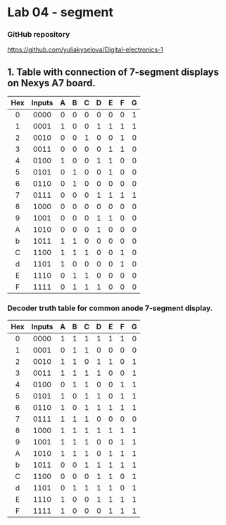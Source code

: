 # Lab 04 - segment

### GitHub repository
https://github.com/yuliakyselova/Digital-electronics-1

## 1. Table with connection of 7-segment displays on Nexys A7 board.

| **Hex** | **Inputs** | **A** | **B** | **C** | **D** | **E** | **F** | **G** |
| :-: | :-: | :-: | :-: | :-: | :-: | :-: | :-: | :-: |
| 0 | 0000 | 0 | 0 | 0 | 0 | 0 | 0 | 1 |
| 1 | 0001 | 1 | 0 | 0 | 1 | 1 | 1 | 1 |
| 2 | 0010 | 0 | 0 | 1 | 0 | 0 | 1 | 0 |
| 3 | 0011 | 0 | 0 | 0 | 0 | 1 | 1 | 0 |
| 4 | 0100 | 1 | 0 | 0 | 1 | 1 | 0 | 0 |
| 5 | 0101 | 0 | 1 | 0 | 0 | 1 | 0 | 0 |
| 6 | 0110 | 0 | 1 | 0 | 0 | 0 | 0 | 0 |
| 7 | 0111 | 0 | 0 | 0 | 1 | 1 | 1 | 1 |
| 8 | 1000 | 0 | 0 | 0 | 0 | 0 | 0 | 0 |
| 9 | 1001 | 0 | 0 | 0 | 1 | 1 | 0 | 0 |
| A | 1010 | 0 | 0 | 0 | 1 | 0 | 0 | 0 |
| b | 1011 | 1 | 1 | 0 | 0 | 0 | 0 | 0 |
| C | 1100 | 1 | 1 | 1 | 0 | 0 | 1 | 0 |
| d | 1101 | 1 | 0 | 0 | 0 | 0 | 1 | 0 |
| E | 1110 | 0 | 1 | 1 | 0 | 0 | 0 | 0 |
| F | 1111 | 0 | 1 | 1 | 1 | 0 | 0 | 0 |

### Decoder truth table for common anode 7-segment display.

| **Hex** | **Inputs** | **A** | **B** | **C** | **D** | **E** | **F** | **G** |
| :-: | :-: | :-: | :-: | :-: | :-: | :-: | :-: | :-: |
| 0 | 0000 | 1 | 1 | 1 | 1 | 1 | 1 | 0 |
| 1 | 0001 | 0 | 1 | 1 | 0 | 0 | 0 | 0 |
| 2 | 0010 | 1 | 1 | 0 | 1 | 1 | 0 | 1 |
| 3 | 0011 | 1 | 1 | 1 | 1 | 0 | 0 | 1 |
| 4 | 0100 | 0 | 1 | 1 | 0 | 0 | 1 | 1 |
| 5 | 0101 | 1 | 0 | 1 | 1 | 0 | 1 | 1 |
| 6 | 0110 | 1 | 0 | 1 | 1 | 1 | 1 | 1 |
| 7 | 0111 | 1 | 1 | 1 | 0 | 0 | 0 | 0 |
| 8 | 1000 | 1 | 1 | 1 | 1 | 1 | 1 | 1 |
| 9 | 1001 | 1 | 1 | 1 | 0 | 0 | 1 | 1 |
| A | 1010 | 1 | 1 | 1 | 0 | 1 | 1 | 1 |
| b | 1011 | 0 | 0 | 1 | 1 | 1 | 1 | 1 |
| C | 1100 | 0 | 0 | 0 | 1 | 1 | 0 | 1 |
| d | 1101 | 0 | 1 | 1 | 1 | 1 | 0 | 1 |
| E | 1110 | 1 | 0 | 0 | 1 | 1 | 1 | 1 |
| F | 1111 | 1 | 0 | 0 | 0 | 1 | 1 | 1 |
